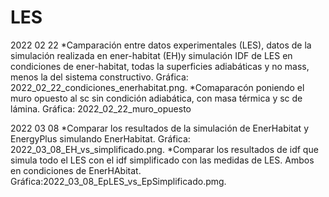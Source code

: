 # LES

2022 02 22
*Camparación entre datos experimentales (LES), datos de la simulación realizada en ener-habitat (EH)y simulación IDF de LES en condiciones de ener-habitat, todas la superficies adiabáticas y no mass, menos la del sistema constructivo. Gráfica: 2022_02_22_condiciones_enerhabitat.png. 
*Comaparacón poniendo el muro opuesto al sc sin condición adiabática, con masa térmica y sc de lámina. Gráfica: 2022_02_22_muro_opuesto

2022 03 08 
*Comparar los resultados de la simulación de EnerHabitat y EnergyPlus simulando EnerHabitat. Gráfica: 2022_03_08_EH_vs_simplificado.png.
*Comparar los resultados de idf que simula todo el LES con el idf simplificado con las medidas de LES. Ambos en condiciones de EnerHAbitat. Gráfica:2022_03_08_EpLES_vs_EpSimplificado.pmg.